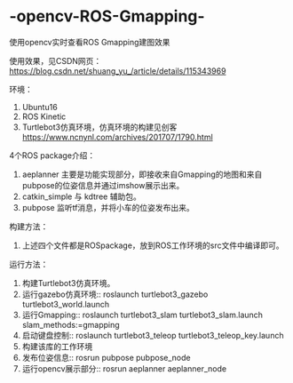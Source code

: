 # -opencv-ROS-Gmapping-
使用opencv实时查看ROS Gmapping建图效果

使用效果，见CSDN网页：https://blog.csdn.net/shuang_yu_/article/details/115343969

环境：
1. Ubuntu16
2. ROS Kinetic
3. Turtlebot3仿真环境，仿真环境的构建见创客 https://www.ncnynl.com/archives/201707/1790.html

4个ROS package介绍：
1. aeplanner 主要是功能实现部分，即接收来自Gmapping的地图和来自pubpose的位姿信息并通过imshow展示出来。
2. catkin_simple 与 kdtree 辅助包。
3. pubpose 监听tf消息，并将小车的位姿发布出来。

构建方法：
1. 上述四个文件都是ROSpackage，放到ROS工作环境的src文件中编译即可。

运行方法：
1. 构建Turtlebot3仿真环境。
2. 运行gazebo仿真环境:: roslaunch turtlebot3_gazebo turtlebot3_world.launch   
3. 运行Gmapping::      roslaunch turtlebot3_slam turtlebot3_slam.launch slam_methods:=gmapping  
4. 启动键盘控制::       roslaunch turtlebot3_teleop turtlebot3_teleop_key.launch  
5. 构建该库的工作环境
6. 发布位姿信息::       rosrun pubpose pubpose_node 
7. 运行opencv展示部分:: rosrun aeplanner aeplanner_node 
